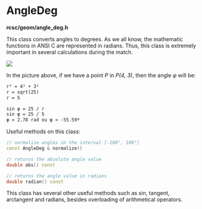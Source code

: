 # AngleDeg

**rcsc/geom/angle_deg.h**

This class converts angles to degrees. As we all know, the mathematic functions in ANSI C are represented in radians. Thus, this class is extremely important in several calculations during the match.

![](https://raw.githubusercontent.com/robocup2d/robocup2d/master/images/polar_coordinate_system.png)

In the picture above, if we have a point *P* in _P(4, 3)_, then the angle *φ* will be:
```latex
r² = 4² + 3²
r = sqrt(25)
r = 5

sin φ = 25 / r
sin φ = 25 / 5
φ ≃ 2.78 rad ou φ ≃ -55.59º
```

Useful methods on this class:
```cpp
// normalize angles in the interval [-180°, 180°]
const AngleDeg & normalize()  

// returns the absolute angle value
double abs() const            

// returns the angle value in radians
double radian() const          
```

This class has several other useful methods such as sin, tangent, arctangent and radians, besides overloading of arithmetical operators.
